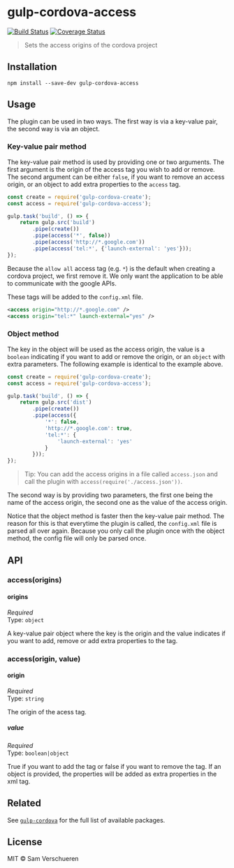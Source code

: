 # gulp-cordova-access

[![Build Status](https://travis-ci.org/SamVerschueren/gulp-cordova-access.svg?branch=master)](https://travis-ci.org/SamVerschueren/gulp-cordova-access)
[![Coverage Status](https://coveralls.io/repos/SamVerschueren/gulp-cordova-access/badge.svg?branch=master&service=github)](https://coveralls.io/github/SamVerschueren/gulp-cordova-access?branch=master)

> Sets the access origins of the cordova project

## Installation

```
npm install --save-dev gulp-cordova-access
```
## Usage

The plugin can be used in two ways. The first way is via a key-value pair, the second way is via an object.

### Key-value pair method

The key-value pair method is used by providing one or two arguments. The first argument is the origin of the access
tag you wish to add or remove. The second argument can be either `false`, if you want to remove an access origin, or
an object to add extra properties to the `access` tag.

```javascript
const create = require('gulp-cordova-create');
const access = require('gulp-cordova-access');

gulp.task('build', () => {
    return gulp.src('build')
        .pipe(create())
        .pipe(access('*', false))
        .pipe(access('http://*.google.com'))
        .pipe(access('tel:*', {'launch-external': 'yes'}));
});
```

Because the `allow all` access tag (e.g. `*`) is the default when creating a cordova project, we first remove it. We only want the application
to be able to communicate with the google APIs.

These tags will be added to the `config.xml` file.

```xml
<access origin="http://*.google.com" />
<access origin="tel:*" launch-external="yes" />
```

### Object method

The key in the object will be used as the access origin, the value is a `boolean` indicating if you want to
add or remove the origin, or an `object` with extra parameters. The following example is identical to the
example above.

```javascript
const create = require('gulp-cordova-create');
const access = require('gulp-cordova-access');

gulp.task('build', () => {
    return gulp.src('dist')
        .pipe(create())
        .pipe(access({
            '*': false,
            'http://*.google.com': true,
            'tel:*': {
                'launch-external': 'yes'
            }
        }));
});
```

> Tip: You can add the access origins in a file called `access.json` and call the plugin with `access(require('./access.json'))`.

The second way is by providing two parameters, the first one being the name of the access origin, the second
one as the value of the access origin.

Notice that the object method is faster then the key-value pair method. The reason for this is that everytime the plugin is called,
the `config.xml` file is parsed all over again. Because you only call the plugin once with the object method, the config file
will only be parsed once.

## API

### access(origins)

#### origins

*Required*  
Type: `object`

A key-value pair object where the key is the origin and the value indicates if you want to add, remove or add extra properties to the tag.

### access(origin, value)

#### origin

*Required*  
Type: `string`

The origin of the acess tag.

##### value

*Required*  
Type: `boolean|object`

True if you want to add the tag or false if you want to remove the tag. If an object is provided, the properties will be added as extra
properties in the xml tag.

## Related

See [`gulp-cordova`](https://github.com/SamVerschueren/gulp-cordova) for the full list of available packages.

## License

MIT © Sam Verschueren

